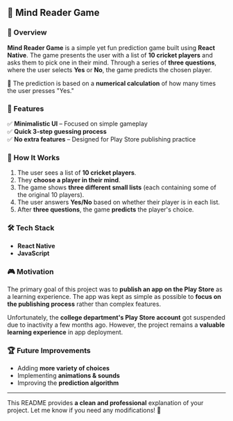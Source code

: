## 🧠 Mind Reader Game  

### 🎯 Overview  
**Mind Reader Game** is a simple yet fun prediction game built using **React Native**. The game presents the user with a list of **10 cricket players** and asks them to pick one in their mind. Through a series of **three questions**, where the user selects **Yes** or **No**, the game predicts the chosen player.  

🔢 The prediction is based on a **numerical calculation** of how many times the user presses "Yes."  

### 🚀 Features  
✅ **Minimalistic UI** – Focused on simple gameplay  
✅ **Quick 3-step guessing process**  
✅ **No extra features** – Designed for Play Store publishing practice  

### 📌 How It Works  
1. The user sees a list of **10 cricket players**.  
2. They **choose a player in their mind**.  
3. The game shows **three different small lists** (each containing some of the original 10 players).  
4. The user answers **Yes/No** based on whether their player is in each list.  
5. After **three questions**, the game **predicts** the player's choice.  

### 🛠️ Tech Stack  
- **React Native**  
- **JavaScript**  

### 🎮 Motivation  
The primary goal of this project was to **publish an app on the Play Store** as a learning experience. The app was kept as simple as possible to **focus on the publishing process** rather than complex features.  

Unfortunately, the **college department's Play Store account** got suspended due to inactivity a few months ago. However, the project remains a **valuable learning experience** in app deployment.  

### 🏆 Future Improvements  
- Adding **more variety of choices**  
- Implementing **animations & sounds**  
- Improving the **prediction algorithm**  

---

This README provides **a clean and professional** explanation of your project. Let me know if you need any modifications! 🚀
